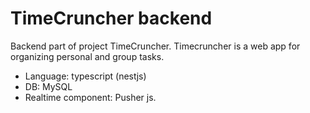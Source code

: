 # TimeCruncher backend
Backend part of project TimeCruncher. Timecruncher is a web app for organizing personal and group tasks.
* Language: typescript (nestjs)  
* DB: MySQL  
* Realtime component: Pusher js.  
